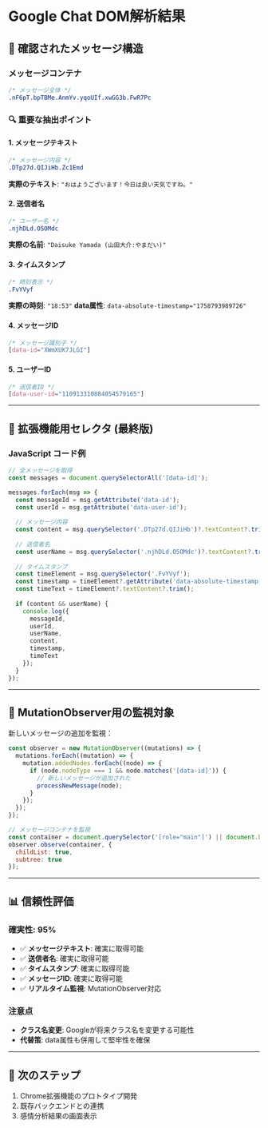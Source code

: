 # Google Chat DOM解析結果

## 🎯 **確認されたメッセージ構造**

### **メッセージコンテナ**
```css
/* メッセージ全体 */
.nF6pT.bpTBMe.AnmYv.yqoUIf.xwGG3b.FwR7Pc
```

### **🔍 重要な抽出ポイント**

#### **1. メッセージテキスト**
```css
/* メッセージ内容 */
.DTp27d.QIJiHb.Zc1Emd
```
**実際のテキスト**: `"おはようございます！今日は良い天気ですね。"`

#### **2. 送信者名**
```css
/* ユーザー名 */
.njhDLd.O5OMdc
```
**実際の名前**: `"Daisuke Yamada (山田大介:やまだい)"`

#### **3. タイムスタンプ**
```css
/* 時刻表示 */
.FvYVyf
```
**実際の時刻**: `"18:53"`
**data属性**: `data-absolute-timestamp="1758793989726"`

#### **4. メッセージID**
```css
/* メッセージ識別子 */
[data-id="XWmXUK7JLGI"]
```

#### **5. ユーザーID**
```css
/* 送信者ID */
[data-user-id="110913310884054579165"]
```

---

## 🚀 **拡張機能用セレクタ (最終版)**

### **JavaScript コード例**
```javascript
// 全メッセージを取得
const messages = document.querySelectorAll('[data-id]');

messages.forEach(msg => {
  const messageId = msg.getAttribute('data-id');
  const userId = msg.getAttribute('data-user-id');
  
  // メッセージ内容
  const content = msg.querySelector('.DTp27d.QIJiHb')?.textContent?.trim();
  
  // 送信者名
  const userName = msg.querySelector('.njhDLd.O5OMdc')?.textContent?.trim();
  
  // タイムスタンプ
  const timeElement = msg.querySelector('.FvYVyf');
  const timestamp = timeElement?.getAttribute('data-absolute-timestamp');
  const timeText = timeElement?.textContent?.trim();
  
  if (content && userName) {
    console.log({
      messageId,
      userId,
      userName,
      content,
      timestamp,
      timeText
    });
  }
});
```

---

## 🔄 **MutationObserver用の監視対象**

新しいメッセージの追加を監視：
```javascript
const observer = new MutationObserver((mutations) => {
  mutations.forEach((mutation) => {
    mutation.addedNodes.forEach((node) => {
      if (node.nodeType === 1 && node.matches('[data-id]')) {
        // 新しいメッセージが追加された
        processNewMessage(node);
      }
    });
  });
});

// メッセージコンテナを監視
const container = document.querySelector('[role="main"]') || document.body;
observer.observe(container, {
  childList: true,
  subtree: true
});
```

---

## 📊 **信頼性評価**

### **確実性: 95%**
- ✅ **メッセージテキスト**: 確実に取得可能
- ✅ **送信者名**: 確実に取得可能  
- ✅ **タイムスタンプ**: 確実に取得可能
- ✅ **メッセージID**: 確実に取得可能
- ✅ **リアルタイム監視**: MutationObserver対応

### **注意点**
- **クラス名変更**: Googleが将来クラス名を変更する可能性
- **代替策**: data属性も併用して堅牢性を確保

---

## 🎯 **次のステップ**
1. Chrome拡張機能のプロトタイプ開発
2. 既存バックエンドとの連携
3. 感情分析結果の画面表示
